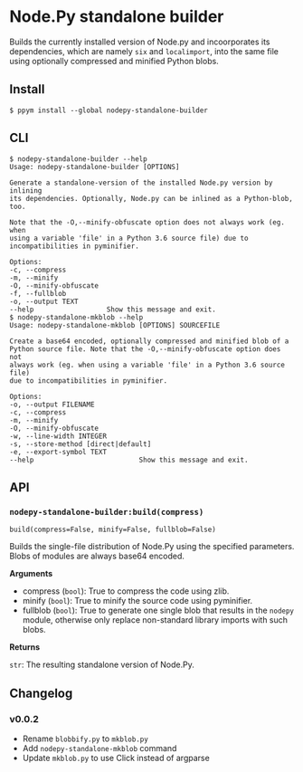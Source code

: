 # Node.Py standalone builder

Builds the currently installed version of Node.py and incoorporates its
dependencies, which are namely `six` and `localimport`, into the same file
using optionally compressed and minified Python blobs.

## Install

    $ ppym install --global nodepy-standalone-builder

## CLI

    $ nodepy-standalone-builder --help
    Usage: nodepy-standalone-builder [OPTIONS]

    Generate a standalone-version of the installed Node.py version by inlining
    its dependencies. Optionally, Node.py can be inlined as a Python-blob,
    too.

    Note that the -O,--minify-obfuscate option does not always work (eg. when
    using a variable 'file' in a Python 3.6 source file) due to
    incompatibilities in pyminifier.

    Options:
    -c, --compress
    -m, --minify
    -O, --minify-obfuscate
    -f, --fullblob
    -o, --output TEXT
    --help                  Show this message and exit.
    $ nodepy-standalone-mkblob --help
    Usage: nodepy-standalone-mkblob [OPTIONS] SOURCEFILE

    Create a base64 encoded, optionally compressed and minified blob of a
    Python source file. Note that the -O,--minify-obfuscate option does not
    always work (eg. when using a variable 'file' in a Python 3.6 source file)
    due to incompatibilities in pyminifier.

    Options:
    -o, --output FILENAME
    -c, --compress
    -m, --minify
    -O, --minify-obfuscate
    -w, --line-width INTEGER
    -s, --store-method [direct|default]
    -e, --export-symbol TEXT
    --help                          Show this message and exit.

## API

### `nodepy-standalone-builder:build(compress)`

```
build(compress=False, minify=False, fullblob=False)
```

Builds the single-file distribution of Node.Py using the specified
parameters. Blobs of modules are always base64 encoded.

__Arguments__

- compress (`bool`): True to compress the code using zlib.
- minify (`bool`): True to minify the source code using pyminifier.
- fullblob (`bool`): True to generate one single blob that results in
    the `nodepy` module, otherwise only replace non-standard library
    imports with such blobs.

__Returns__

`str`: The resulting standalone version of Node.Py.

## Changelog

### v0.0.2

- Rename `blobbify.py` to `mkblob.py`
- Add `nodepy-standalone-mkblob` command
- Update `mkblob.py` to use Click instead of argparse
